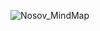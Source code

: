
![Nosov_MindMap](https://user-images.githubusercontent.com/59706253/188469008-10cacc46-ac03-4ecd-a37b-662d97a46177.jpeg)

